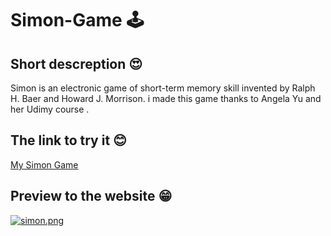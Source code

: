 # Simon-Game 🕹️
## Short descreption 😍
Simon is an electronic game of short-term memory skill invented by Ralph H. Baer and Howard J. Morrison. i made this game thanks to Angela Yu and her Udimy course .
## The link to try it 😊
[My Simon Game](https://ky5-simon-game.netlify.app/)
## Preview to the website 😁
[![simon.png](https://i.postimg.cc/PqyKGyxK/simon.png)](https://postimg.cc/PLL1Ym18)
